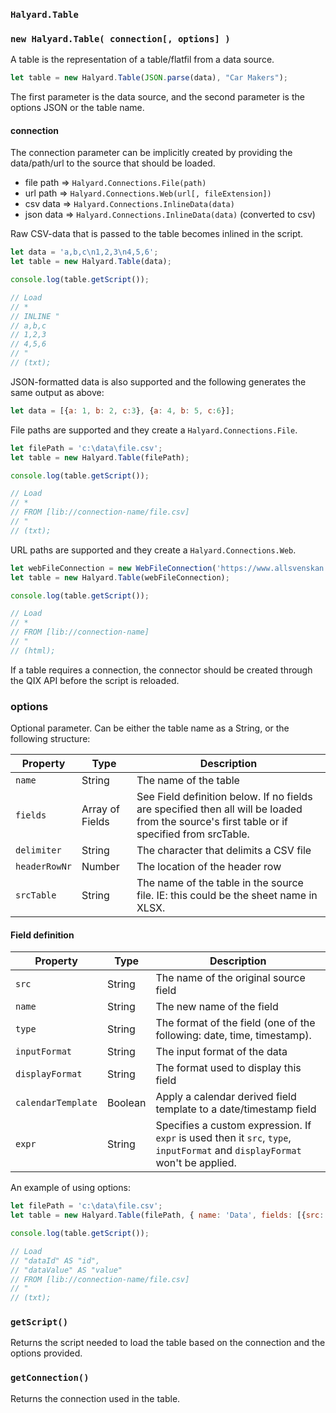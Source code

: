 ### `Halyard.Table`

### `new Halyard.Table( connection[, options] )`
A table is the representation of a table/flatfil from a data source.

```javascript
let table = new Halyard.Table(JSON.parse(data), "Car Makers");
```

The first parameter is the data source, and the second parameter is the options JSON or the table name.

#### connection
The connection parameter can be implicitly created by providing the data/path/url to the source that should be loaded.

- file path => `Halyard.Connections.File(path)`
- url path => `Halyard.Connections.Web(url[, fileExtension])`
- csv data => `Halyard.Connections.InlineData(data)`
- json data => `Halyard.Connections.InlineData(data)` (converted to csv)

Raw CSV-data that is passed to the table becomes inlined in the script.

```javascript
let data = 'a,b,c\n1,2,3\n4,5,6';
let table = new Halyard.Table(data);

console.log(table.getScript());

// Load
// *
// INLINE "
// a,b,c
// 1,2,3
// 4,5,6
// "
// (txt);
```

JSON-formatted data is also supported and the following generates the same output as above:

```javascript
let data = [{a: 1, b: 2, c:3}, {a: 4, b: 5, c:6}];
```

File paths are supported and they create a `Halyard.Connections.File`.

```javascript
let filePath = 'c:\data\file.csv';
let table = new Halyard.Table(filePath);

console.log(table.getScript());

// Load
// *
// FROM [lib://connection-name/file.csv]
// "
// (txt);
```

URL paths are supported and they create a `Halyard.Connections.Web`.

```javascript
let webFileConnection = new WebFileConnection('https://www.allsvenskan.se/tabell/');
let table = new Halyard.Table(webFileConnection);

console.log(table.getScript());

// Load
// *
// FROM [lib://connection-name]
// "
// (html);
```

If a table requires a connection, the connector should be created through the QIX API before the script is reloaded.

### options
Optional parameter. Can be either the table name as a String, or the following structure:

| Property | Type   | Description |
|----------|--------|-------------|
| `name` | String | The name of the table |
| `fields` | Array of Fields | See Field definition below. If no fields are specified then all will be loaded from the source's first table or if specified from srcTable. |
| `delimiter` | String | The character that delimits a CSV file |
| `headerRowNr` | Number | The location of the header row |
| `srcTable` | String | The name of the table in the source file. IE: this could be the sheet name in XLSX. |


#### Field definition

| Property | Type | Description |
|----------|------|-------------|
| `src` | String | The name of the original source field |
| `name` | String | The new name of the field |
| `type` | String | The format of the field (one of the following: date, time, timestamp). |
| `inputFormat` | String | The input format of the data |
| `displayFormat` | String | The format used to display this field |
| `calendarTemplate` | Boolean | Apply a calendar derived field template to a date/timestamp field |
| `expr` | String | Specifies a custom expression. If `expr` is used then it `src`, `type`, `inputFormat` and `displayFormat` won't be applied.

An example of using options:

```javascript
let filePath = 'c:\data\file.csv';
let table = new Halyard.Table(filePath, { name: 'Data', fields: [{src: 'dataId', name: 'id'}, {src: 'dataValue', name: 'value'}]});

console.log(table.getScript());

// Load
// "dataId" AS "id",
// "dataValue" AS "value"
// FROM [lib://connection-name/file.csv]
// "
// (txt);
```

### `getScript()`

Returns the script needed to load the table based on the connection and the options provided.

### `getConnection()`

Returns the connection used in the table.
